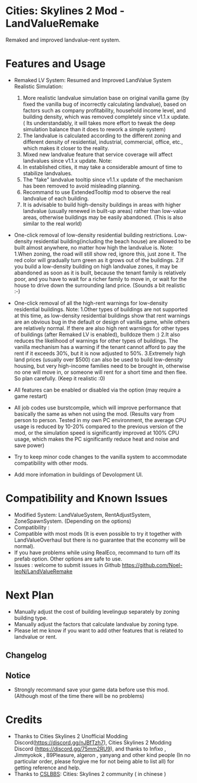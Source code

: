 # Cities: Skylines 2 Mod - LandValueRemake

Remaked and improved landvalue-rent system.

# Features and Usage

- Remaked LV System:
    Resumed and Improved LandValue System Realistic Simulation:
   1. More realistic landvalue simulation base on original vanilla game (by fixed the vanilla bug of incorrectly calculating landvalue), based on factors such as company profitability, household income level, and building density, which was removed completely since v1.1.x update. ( Its understandably, it will takes more effort to tweak the deep simulation balance than it does to rework a simple system)
   2. The landvalue is calculated according to the different zoning and different density of residential, industrial, commercial, office, etc., which makes it closer to the reality.
   3. Mixed new landvalue feature that service coverage will affect landvalues since v1.1.x update.
   Note: 
   1. In established cities, it may take a considerable amount of time to stabilize landvalues.
   2. The "fake" landvalue tooltip since v1.1.x update of the mechanism has been removed to avoid misleading planning.
   3. Recommand to use ExtendedTooltip mod to observe the real landvalue of each building.
   4. It is advisable to build high-density buildings in areas with higher landvalue (usually renewed in built-up areas) rather than low-value areas, otherwise buildings may be easily abandoned. (This is also similar to the real world)

- One-click removal of low-density residential building restrictions.
   Low-density residential building(including the beach house) are allowed to be built almost anywhere, no matter how high the landvalue is.
   Note: 
   1.When zoning, the road will still show red, ignore this, just zone it. The red color will gradually turn green as it grows out of the buildings.
   2.If you build a low-density building on high landvalue zones, it may be abandoned as soon as it is built, because the tenant family is relatively poor, and you have to wait for a richer family to move in, or wait for the house to drive down the surrounding land price. (Sounds a bit realistic :-)

- One-click removal of all the high-rent warnings for low-density residential buildings.
  Note:
  1.Other types of buildings are not supported at this time, as low-density residential buildings show that rent warnings are an obvious bug in the default or design of vanilla game, while others are relatively normal. If there are also high rent warnings for other types of buildings (after Remaked LV is enabled), bulldoze them :)
  2.It also reduces the likelihood of warnings for other types of buildings. The vanilla mechanism has a warning if the tenant cannot afford to pay the rent if it exceeds 30%, but it is now adjusted to 50%.
  3.Extremely high land prices (usually over $500) can also be used to build low-density housing, but very high-income families need to be brought in, otherwise no one will move in, or someone will rent for a short time and then flee. So plan carefully. (Keep it realistic :0)

- All features can be enabled or disabled via the option (may require a game restart)

- All job codes use burstcompile, which will improve performance that basically the same as when not using the mod. (Results vary from person to person. Tested in my own PC environment, the average CPU usage is reduced by 10-20% compared to the previous version of the mod, or the simulation speed is significantly improved at 100% CPU usage, which makes the PC significantly reduce heat and noise and save power)

- Try to keep minor code changes to the vanilla system to accommodate compatibility with other mods.

- Add more infomation in buildings of Devolopment UI.

# Compatibility and Known Issues

- Modified System: LandValueSystem, RentAdjustSystem, ZoneSpawnSystem. (Depending on the options)
- Compatibility : 
- Compatible with most mods (It is even possible to try it together with LandValueOverhaul but there is no guarantee that the economy will be normal). 
- If you have problems while using RealEco, recommand to turn off its prefab option. Other options are safe to use.
- Issues : welcome to submit issues in Github https://github.com/Noel-leoN/LandValueRemake

# Next Plan

- Manually adjust the cost of building levelingup separately by zoning building type.
- Manually adjust the factors that calculate landvalue by zoning type.
- Please let me know if you want to add other features that is related to landvalue or rent.

## Changelog

## Notice
- Strongly recommand save your game data before use this mod. (Although most of the time there will be no problems)

# Credits
 - Thanks to Cities Skylines 2 Unofficial Modding Discord(https://discord.gg/nJBfTzh7),  Cities Skylines 2 Modding Discord (https://discord.gg/75mm2RU9), and thanks to Infixo , Jimmyokok , 89Pleasure,  algeron , yanyang and other kind people (In no particular order, please forgive me for not being able to list all) for getting reference and help.
 - Thanks to [CSLBBS](https://www.cslbbs.net): Cities: Skylines 2 community ( in chinese )
